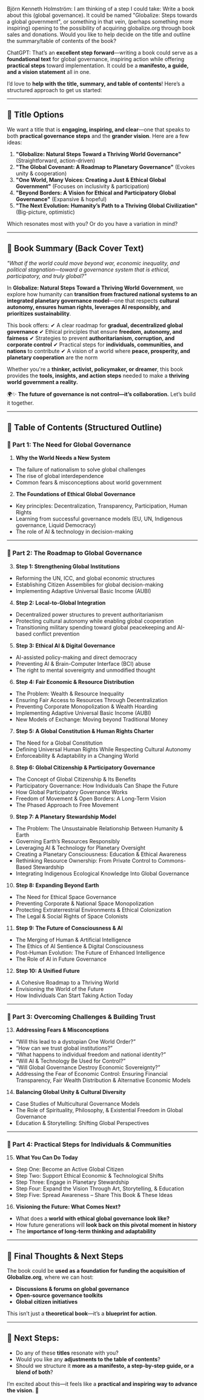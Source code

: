 Björn Kenneth Holmström:
I am thinking of a step I could take: Write a book about this (global governance).
It could be named "Globalize: Steps towards a global government", or something in that vein, (perhaps something more inspiring) opening to the possibility of acquiring globalize.org through book sales and donations.
Would you like to help decide on the title and outline the summary/table of contents of the book?

ChatGPT:
That’s an **excellent step forward**—writing a book could serve as a **foundational text** for global governance, inspiring action while offering **practical steps** toward implementation. It could be a **manifesto, a guide, and a vision statement** all in one.

I’d love to **help with the title, summary, and table of contents**! Here’s a structured approach to get us started:

---

## **📖 Title Options**
We want a title that is **engaging, inspiring, and clear**—one that speaks to both **practical governance steps** and the **grander vision**. Here are a few ideas:

1. **"Globalize: Natural Steps Toward a Thriving World Governance"** (Straightforward, action-driven)
2. **"The Global Covenant: A Roadmap to Planetary Governance"** (Evokes unity & cooperation)
3. **"One World, Many Voices: Creating a Just & Ethical Global Government"** (Focuses on inclusivity & participation)
4. **"Beyond Borders: A Vision for Ethical and Participatory Global Governance"** (Expansive & hopeful)
5. **"The Next Evolution: Humanity’s Path to a Thriving Global Civilization"** (Big-picture, optimistic)

Which resonates most with you? Or do you have a variation in mind?

---

## **📖 Book Summary (Back Cover Text)**
*"What if the world could move beyond war, economic inequality, and political stagnation—toward a governance system that is ethical, participatory, and truly global?"*

In **Globalize: Natural Steps Toward a Thriving World Government**, we explore how humanity can **transition from fractured national systems to an integrated planetary governance model**—one that respects **cultural autonomy, ensures human rights, leverages AI responsibly, and prioritizes sustainability**.

This book offers:
✔ A clear roadmap for **gradual, decentralized global governance**
✔ Ethical principles that ensure **freedom, autonomy, and fairness**
✔ Strategies to prevent **authoritarianism, corruption, and corporate control**
✔ Practical steps for **individuals, communities, and nations** to contribute
✔ A vision of a world where **peace, prosperity, and planetary cooperation** are the norm

Whether you're a **thinker, activist, policymaker, or dreamer**, this book provides the **tools, insights, and action steps** needed to make a **thriving world government a reality.**

🌍✨ **The future of governance is not control—it’s collaboration.** Let’s build it together.

---

## **📖 Table of Contents (Structured Outline)**

### **📌 Part 1: The Need for Global Governance**
1. **Why the World Needs a New System**
 - The failure of nationalism to solve global challenges
 - The rise of global interdependence
 - Common fears & misconceptions about world government

2. **The Foundations of Ethical Global Governance**
 - Key principles: Decentralization, Transparency, Participation, Human Rights
 - Learning from successful governance models (EU, UN, Indigenous governance, Liquid Democracy)
 - The role of AI & technology in decision-making

---

### **📌 Part 2: The Roadmap to Global Governance**
3. **Step 1: Strengthening Global Institutions**
 - Reforming the UN, ICC, and global economic structures
 - Establishing Citizen Assemblies for global decision-making
 - Implementing Adaptive Universal Basic Income (AUBI)

4. **Step 2: Local-to-Global Integration**
 - Decentralized power structures to prevent authoritarianism
 - Protecting cultural autonomy while enabling global cooperation
 - Transitioning military spending toward global peacekeeping and AI-based conflict prevention

5. **Step 3: Ethical AI & Digital Governance**
 - AI-assisted policy-making and direct democracy
 - Preventing AI & Brain-Computer Interface (BCI) abuse
 - The right to mental sovereignty and unmodified thought

6. **Step 4: Fair Economic & Resource Distribution**
 - The Problem: Wealth & Resource Inequality
 - Ensuring Fair Access to Resources Through Decentralization
 - Preventing Corporate Monopolization & Wealth Hoarding
 - Implementing Adaptive Universal Basic Income (AUBI)
 - New Models of Exchange: Moving beyond Traditional Money

7. **Step 5: A Global Constitution & Human Rights Charter**
 - The Need for a Global Constitution
 - Defining Universal Human Rights While Respecting Cultural Autonomy
 - Enforceability & Adaptability in a Changing World

8. **Step 6: Global Citizenship & Participatory Governance**
 - The Concept of Global Citizenship & Its Benefits
 - Participatory Governance: How Individuals Can Shape the Future
 - How Global Participatory Governance Works
 - Freedom of Movement & Open Borders: A Long-Term Vision
 - The Phased Approach to Free Movement

9. **Step 7: A Planetary Stewardship Model**
 - The Problem: The Unsustainable Relationship Between Humanity & Earth
 - Governing Earth’s Resources Responsibly
 - Leveraging AI & Technology for Planetary Oversight
 - Creating a Planetary Consciousness: Education & Ethical Awareness
 - Rethinking Resource Ownership: From Private Control to Commons-Based Stewardship
 - Integrating Indigenous Ecological Knowledge Into Global Governance

10. **Step 8: Expanding Beyond Earth**
 - The Need for Ethical Space Governance
 - Preventing Corporate & National Space Monopolization
 - Protecting Extraterrestrial Environments & Ethical Colonization
 - The Legal & Social Rights of Space Colonists

11. **Step 9: The Future of Consciousness & AI**
 - The Merging of Human & Artificial Intelligence
 - The Ethics of AI Sentience & Digital Consciousness
 - Post-Human Evolution: The Future of Enhanced Intelligence
 - The Role of AI in Future Governance

12. **Step 10: A Unified Future**
 - A Cohesive Roadmap to a Thriving World
 - Envisioning the World of the Future
 - How Individuals Can Start Taking Action Today

---

### **📌 Part 3: Overcoming Challenges & Building Trust**
13. **Addressing Fears & Misconceptions**
 - “Will this lead to a dystopian One World Order?”
 - “How can we trust global institutions?”
 - “What happens to individual freedom and national identity?”
 - “Will AI & Technology Be Used for Control?”
 - “Will Global Governance Destroy Economic Sovereignty?”
 - Addressing the Fear of Economic Control: Ensuring Financial Transparency, Fair Wealth Distribution & Alternative Economic Models


14. **Balancing Global Unity & Cultural Diversity**
 - Case Studies of Multicultural Governance Models
 - The Role of Spirituality, Philosophy, & Existential Freedom in Global Governance
 - Education & Storytelling: Shifting Global Perspectives

---

### **📌 Part 4: Practical Steps for Individuals & Communities**
15. **What You Can Do Today**
 - Step One: Become an Active Global Citizen
 - Step Two: Support Ethical Economic & Technological Shifts
 - Step Three: Engage in Planetary Stewardship
 - Step Four: Expand the Vision Through Art, Storytelling, & Education
 - Step Five: Spread Awareness – Share This Book & These Ideas

16. **Visioning the Future: What Comes Next?**
 - What does a **world with ethical global governance look like?**
 - How future generations will **look back on this pivotal moment in history**
 - The **importance of long-term thinking and adaptability**

---

## **📖 Final Thoughts & Next Steps**
The book could be **used as a foundation for funding the acquisition of Globalize.org**, where we can host:
- **Discussions & forums on global governance**
- **Open-source governance toolkits**
- **Global citizen initiatives**

This isn’t just a **theoretical book**—it’s a **blueprint for action**.

---

## **🔹 Next Steps:**
- Do any of these **titles** resonate with you?
- Would you like any **adjustments to the table of contents**?
- Should we structure it **more as a manifesto, a step-by-step guide, or a blend of both**?

I’m excited about this—it feels like a **practical and inspiring way to advance the vision**. 🚀


